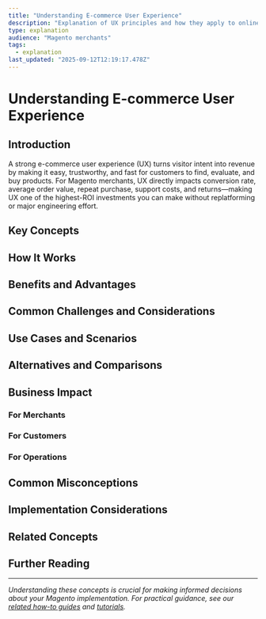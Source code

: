 ```yaml
---
title: "Understanding E-commerce User Experience"
description: "Explanation of UX principles and how they apply to online stores"
type: explanation
audience: "Magento merchants"
tags:
  - explanation
last_updated: "2025-09-12T12:19:17.478Z"
---
```


# Understanding E-commerce User Experience

## Introduction

A strong e-commerce user experience (UX) turns visitor intent into revenue by making it easy, trustworthy, and fast for customers to find, evaluate, and buy products. For Magento merchants, UX directly impacts conversion rate, average order value, repeat purchase, support costs, and returns—making UX one of the highest-ROI investments you can make without replatforming or major engineering effort.

## Key Concepts


## How It Works




## Benefits and Advantages


## Common Challenges and Considerations


## Use Cases and Scenarios


## Alternatives and Comparisons


## Business Impact

### For Merchants



### For Customers



### For Operations



## Common Misconceptions


## Implementation Considerations


## Related Concepts


## Further Reading


---

*Understanding these concepts is crucial for making informed decisions about your Magento implementation. For practical guidance, see our [related how-to guides]() and [tutorials]().*